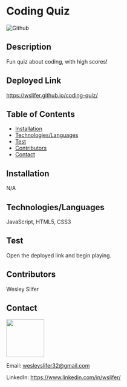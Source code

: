 # Coding Quiz

![Github](https://img.shields.io/github/last-commit/wslifer/coding-quiz)

## Description

Fun quiz about coding, with high scores!

## Deployed Link

https://wslifer.github.io/coding-quiz/

## Table of Contents

- [Installation](##Installation)
- [Technologies/Languages](##Technologies/Languages)
- [Test](##Test)
- [Contributors](##Contributors)
- [Contact](##Contact)

## Installation

N/A

## Technologies/Languages

JavaScript, HTML5, CSS3

## Test

Open the deployed link and begin playing.

## Contributors

Wesley Slifer

## Contact

<img src="https://avatars.githubusercontent.com/wslifer" height='100' width='100'>

Email: wesleyslifer32@gmail.com

LinkedIn: https://www.linkedin.com/in/wslifer/
